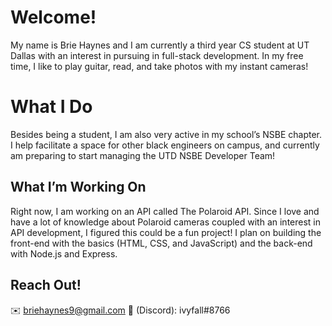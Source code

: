 # Welcome!
My name is Brie Haynes and I am currently a third year CS student at UT Dallas with an interest in pursuing in full-stack development. In my free time, I like to play guitar, read, and take photos with my instant cameras!

# What I Do
Besides being a student, I am also very active in my school’s NSBE chapter. I help facilitate a space for other black engineers on campus, and currently am preparing to start managing the UTD NSBE Developer Team!

## What I’m Working On
Right now, I am working on an API called The Polaroid API. Since I love and have a lot of knowledge about Polaroid cameras coupled with an interest in API development, I figured this could be a fun project! I plan on building the front-end with the basics (HTML, CSS, and JavaScript) and the back-end with Node.js and Express.

## Reach Out!
✉️ briehaynes9@gmail.com
👾 (Discord): ivyfall#8766
